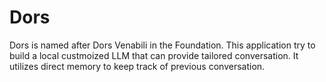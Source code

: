# Dors
Dors is named after Dors Venabili in the Foundation.
This application try to build a local custmoized LLM that can provide tailored conversation.
It utilizes direct memory to keep track of previous conversation.
